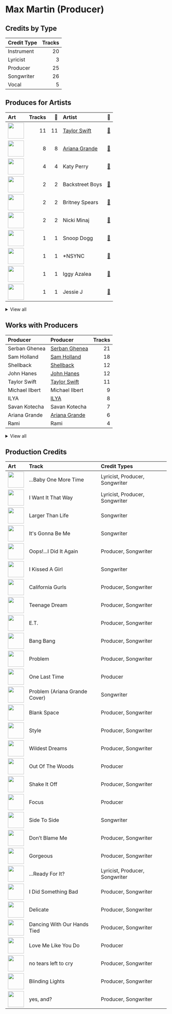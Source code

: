 # Max Martin (Producer)

## Credits by Type

| Credit Type | Tracks |
|:---|---:|
| Instrument | 20 |
| Lyricist | 3 |
| Producer | 25 |
| Songwriter | 26 |
| Vocal | 5 |

## Produces for Artists

| Art | Tracks | 💚 | Artist | 🔗 |
|:---|---:|---:|:---|:---|
| <img src="https://i.scdn.co/image/ab6761610000e5eb859e4c14fa59296c8649e0e4" alt="" width="50" /> | 11 | 11 | [Taylor Swift](../../artists/taylor_swift/overview.md) | [🔗](https://open.spotify.com/artist/06HL4z0CvFAxyc27GXpf02) |
| <img src="https://i.scdn.co/image/ab6761610000e5eb40b5c07ab77b6b1a9075fdc0" alt="" width="50" /> | 8 | 8 | [Ariana Grande](../../artists/ariana_grande/overview.md) | [🔗](https://open.spotify.com/artist/66CXWjxzNUsdJxJ2JdwvnR) |
| <img src="https://i.scdn.co/image/ab6761610000e5ebdc9dcb7e4a97b4552e1224d6" alt="" width="50" /> | 4 | 4 | Katy Perry | [🔗](https://open.spotify.com/artist/6jJ0s89eD6GaHleKKya26X) |
| <img src="https://i.scdn.co/image/ab6761610000e5ebb0d44bc6f830e443d7501a8c" alt="" width="50" /> | 2 | 2 | Backstreet Boys | [🔗](https://open.spotify.com/artist/5rSXSAkZ67PYJSvpUpkOr7) |
| <img src="https://i.scdn.co/image/ab6761610000e5eb3a49b0a3954e460a8a76ed90" alt="" width="50" /> | 2 | 2 | Britney Spears | [🔗](https://open.spotify.com/artist/26dSoYclwsYLMAKD3tpOr4) |
| <img src="https://i.scdn.co/image/ab6761610000e5eb07a50f0a9a8f11e5a1102cbd" alt="" width="50" /> | 2 | 2 | Nicki Minaj | [🔗](https://open.spotify.com/artist/0hCNtLu0JehylgoiP8L4Gh) |
| <img src="https://i.scdn.co/image/ab6761610000e5eb9a398209a4ef3360dce2dec4" alt="" width="50" /> | 1 | 1 | Snoop Dogg | [🔗](https://open.spotify.com/artist/7hJcb9fa4alzcOq3EaNPoG) |
| <img src="https://i.scdn.co/image/ab6761610000e5eb9414ef07d0ca697726912df1" alt="" width="50" /> | 1 | 1 | *NSYNC | [🔗](https://open.spotify.com/artist/6Ff53KvcvAj5U7Z1vojB5o) |
| <img src="https://i.scdn.co/image/ab6761610000e5eb698a6abf2897a8fc8283cc0c" alt="" width="50" /> | 1 | 1 | Iggy Azalea | [🔗](https://open.spotify.com/artist/5yG7ZAZafVaAlMTeBybKAL) |
| <img src="https://i.scdn.co/image/ab6761610000e5eb91f0dd753c09e051675a1ca6" alt="" width="50" /> | 1 | 1 | Jessie J | [🔗](https://open.spotify.com/artist/2gsggkzM5R49q6jpPvazou) |


<details>
<summary>View all</summary>

| Art | Tracks | 💚 | Artist | 🔗 |
|:---|---:|---:|:---|:---|
| <img src="https://i.scdn.co/image/ab6761610000e5ebd8c57872541b101fb95d6295" alt="" width="50" /> | 1 | 1 | [Pentatonix](../../artists/pentatonix/overview.md) | [🔗](https://open.spotify.com/artist/26AHtbjWKiwYzsoGoUZq53) |
| <img src="https://i.scdn.co/image/ab6761610000e5eb214f3cf1cbe7139c1e26ffbb" alt="" width="50" /> | 1 | 1 | The Weeknd | [🔗](https://open.spotify.com/artist/1Xyo4u8uXC1ZmMpatF05PJ) |
| <img src="https://i.scdn.co/image/ab6761610000e5ebc3cd7dc428871e8985d62b9a" alt="" width="50" /> | 1 | 1 | Ellie Goulding | [🔗](https://open.spotify.com/artist/0X2BH1fck6amBIoJhDVmmJ) |

</details>


## Works with Producers

| Producer | Producer | Tracks |
|:---|:---|---:|
| Serban Ghenea | [Serban Ghenea](../serban_ghenea/overview.md) | 21 |
| Sam Holland | [Sam Holland](../sam_holland/overview.md) | 18 |
| Shellback | [Shellback](../shellback/overview.md) | 12 |
| John Hanes | [John Hanes](../john_hanes/overview.md) | 12 |
| Taylor Swift | [Taylor Swift](../taylor_swift/overview.md) | 11 |
| Michael Ilbert | Michael Ilbert | 9 |
| ILYA | [ILYA](../ilya/overview.md) | 8 |
| Savan Kotecha | Savan Kotecha | 7 |
| Ariana Grande | [Ariana Grande](../ariana_grande/overview.md) | 6 |
| Rami | Rami | 4 |


<details>
<summary>View all</summary>

| Producer | Producer | Tracks |
|:---|:---|---:|
| Łukasz Gottwald | [Łukasz Gottwald (Gottwald, Łukasz)](../łukasz_gottwald_(gottwald,_łukasz)/overview.md) | 4 |
| Emily Wright | Emily Wright | 4 |
| Peter Carlsson | Peter Carlsson | 4 |
| Katy Perry | Katy Perry | 4 |
| Dr. Luke | Dr. Luke | 4 |
| benny blanco | [benny blanco](../benny_blanco/overview.md) | 3 |
| Ali Payami | Ali Payami | 3 |
| Nicki Minaj | Nicki Minaj | 2 |
| John Amatiello | John Amatiello | 2 |
| Andreas Carlsson | Andreas Carlsson | 2 |
| Iggy Azalea | Iggy Azalea | 2 |
| Oscar Holter | Oscar Holter | 2 |
| Kristian Lundin | Kristian Lundin | 2 |
| Bonnie McKee | Bonnie McKee | 2 |
| Shin Kamiyama | Shin Kamiyama | 1 |
| Carl Falk | Carl Falk | 1 |
| Cathy Dennis | Cathy Dennis | 1 |
| DaHeala | DaHeala | 1 |
| Brian T. Littrell | Brian T. Littrell | 1 |
| Giorgio Tuinfort | Giorgio Tuinfort | 1 |
| The Weeknd | The Weeknd | 1 |
| Aniela Gottwald | Aniela Gottwald | 1 |
| Ammo | Ammo | 1 |
| Alexander Kronlund | Alexander Kronlund | 1 |
| Andrew Watt | Andrew Watt | 1 |
| Calvin Broadus | Calvin Broadus | 1 |
| David Guetta | David Guetta | 1 |
| Ali Tamposi | Ali Tamposi | 1 |
| Lou Carrao | Lou Carrao | 1 |
| David Buckley | David Buckley | 1 |
| Jack Antonoff | [Jack Antonoff](../jack_antonoff/overview.md) | 1 |
| Peter Svensson | Peter Svensson | 1 |
| Chris Trevett | Chris Trevett | 1 |
| Mattias Bylund | Mattias Bylund | 1 |
| Rickard Göransson | Rickard Göransson (Göransson, Rickard) | 1 |
| Kuk Harrell | Kuk Harrell | 1 |
| Tina Kennedy | Tina Kennedy | 1 |
| Nick Banns | Nick Banns | 1 |
| Jon Taylor | Jon Taylor | 1 |
| Belly | Belly | 1 |
| Mike Caffrey | Mike Caffrey | 1 |
| Eric Weaver | Eric Weaver | 1 |
| Gregg Rominiecki | Gregg Rominiecki | 1 |
| Laura Sisk | [Laura Sisk](../laura_sisk/overview.md) | 1 |

</details>


## Production Credits

| Art | Track | Credit Types |
|:---|:---|:---|
| <img src="https://i.scdn.co/image/ab67616d0000b2738e49866860c25afffe2f1a02" alt="" width="50" /> | ...Baby One More Time | Lyricist, Producer, Songwriter |
| <img src="https://i.scdn.co/image/ab67616d0000b2732160c02bc56f192df0f4986b" alt="" width="50" /> | I Want It That Way | Lyricist, Producer, Songwriter |
| <img src="https://i.scdn.co/image/ab67616d0000b2732160c02bc56f192df0f4986b" alt="" width="50" /> | Larger Than Life | Songwriter |
| <img src="https://i.scdn.co/image/ab67616d0000b273a6cb8fab778e1efc406a5909" alt="" width="50" /> | It's Gonna Be Me | Songwriter |
| <img src="https://i.scdn.co/image/ab67616d0000b2732aa20611c7fb964a74ab01a6" alt="" width="50" /> | Oops!...I Did It Again | Producer, Songwriter |
| <img src="https://i.scdn.co/image/ab67616d0000b273b53a4da797ba5472d3330b69" alt="" width="50" /> | I Kissed A Girl | Songwriter |
| <img src="https://i.scdn.co/image/ab67616d0000b273d5f3739fca04299590fffe59" alt="" width="50" /> | California Gurls | Producer, Songwriter |
| <img src="https://i.scdn.co/image/ab67616d0000b273d5f3739fca04299590fffe59" alt="" width="50" /> | Teenage Dream | Producer, Songwriter |
| <img src="https://i.scdn.co/image/ab67616d0000b273d5f3739fca04299590fffe59" alt="" width="50" /> | E.T. | Producer, Songwriter |
| <img src="https://i.scdn.co/image/ab67616d0000b273deec12a28d1e336c5052e9aa" alt="" width="50" /> | Bang Bang | Producer, Songwriter |
| <img src="https://i.scdn.co/image/ab67616d0000b273deec12a28d1e336c5052e9aa" alt="" width="50" /> | Problem | Producer, Songwriter |
| <img src="https://i.scdn.co/image/ab67616d0000b273deec12a28d1e336c5052e9aa" alt="" width="50" /> | One Last Time | Producer |
| <img src="https://i.scdn.co/image/ab67616d0000b2732aef4a2297fc883d45e6cb2b" alt="" width="50" /> | Problem (Ariana Grande Cover) | Songwriter |
| <img src="https://i.scdn.co/image/ab67616d0000b2739abdf14e6058bd3903686148" alt="" width="50" /> | Blank Space | Producer, Songwriter |
| <img src="https://i.scdn.co/image/ab67616d0000b2739abdf14e6058bd3903686148" alt="" width="50" /> | Style | Producer, Songwriter |
| <img src="https://i.scdn.co/image/ab67616d0000b2739abdf14e6058bd3903686148" alt="" width="50" /> | Wildest Dreams | Producer, Songwriter |
| <img src="https://i.scdn.co/image/ab67616d0000b2739abdf14e6058bd3903686148" alt="" width="50" /> | Out Of The Woods | Producer |
| <img src="https://i.scdn.co/image/ab67616d0000b2739abdf14e6058bd3903686148" alt="" width="50" /> | Shake It Off | Producer, Songwriter |
| <img src="https://i.scdn.co/image/ab67616d0000b273d6ec808748fa5b0c2d3a6618" alt="" width="50" /> | Focus | Producer |
| <img src="https://i.scdn.co/image/ab67616d0000b273628d506d5bddb09099db242c" alt="" width="50" /> | Side To Side | Songwriter |
| <img src="https://i.scdn.co/image/ab67616d0000b273da5d5aeeabacacc1263c0f4b" alt="" width="50" /> | Don’t Blame Me | Producer, Songwriter |
| <img src="https://i.scdn.co/image/ab67616d0000b273da5d5aeeabacacc1263c0f4b" alt="" width="50" /> | Gorgeous | Producer, Songwriter |
| <img src="https://i.scdn.co/image/ab67616d0000b273da5d5aeeabacacc1263c0f4b" alt="" width="50" /> | ...Ready For It? | Lyricist, Producer, Songwriter |
| <img src="https://i.scdn.co/image/ab67616d0000b273da5d5aeeabacacc1263c0f4b" alt="" width="50" /> | I Did Something Bad | Producer, Songwriter |
| <img src="https://i.scdn.co/image/ab67616d0000b273da5d5aeeabacacc1263c0f4b" alt="" width="50" /> | Delicate | Producer, Songwriter |
| <img src="https://i.scdn.co/image/ab67616d0000b273da5d5aeeabacacc1263c0f4b" alt="" width="50" /> | Dancing With Our Hands Tied | Producer, Songwriter |
| <img src="https://i.scdn.co/image/ab67616d0000b2736cd9798b6ace10ff98d1abdd" alt="" width="50" /> | Love Me Like You Do | Producer |
| <img src="https://i.scdn.co/image/ab67616d0000b273c3af0c2355c24ed7023cd394" alt="" width="50" /> | no tears left to cry | Producer, Songwriter |
| <img src="https://i.scdn.co/image/ab67616d0000b2738863bc11d2aa12b54f5aeb36" alt="" width="50" /> | Blinding Lights | Producer, Songwriter |
| <img src="https://i.scdn.co/image/ab67616d0000b273ce9f06b8084b352b61e8b0cb" alt="" width="50" /> | yes, and? | Producer, Songwriter |